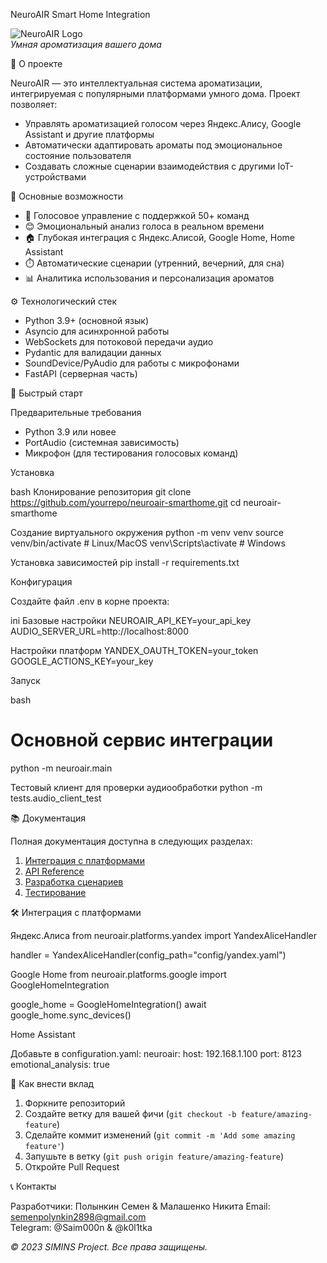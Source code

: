  NeuroAIR Smart Home Integration

![NeuroAIR Logo](https://via.placeholder.com/150x50?text=NeuroAIR)  
*Умная ароматизация вашего дома*

 📌 О проекте

NeuroAIR — это интеллектуальная система ароматизации, интегрируемая с популярными платформами умного дома. Проект позволяет:

- Управлять ароматизацией голосом через Яндекс.Алису, Google Assistant и другие платформы
- Автоматически адаптировать ароматы под эмоциональное состояние пользователя
- Создавать сложные сценарии взаимодействия с другими IoT-устройствами

 🌟 Основные возможности

- 🎤 Голосовое управление с поддержкой 50+ команд
- 😊 Эмоциональный анализ голоса в реальном времени
- 🏠 Глубокая интеграция с Яндекс.Алисой, Google Home, Home Assistant
- ⏱️ Автоматические сценарии (утренний, вечерний, для сна)
- 📊 Аналитика использования и персонализация ароматов

⚙️ Технологический стек

- Python 3.9+ (основной язык)
- Asyncio для асинхронной работы
- WebSockets для потоковой передачи аудио
- Pydantic для валидации данных
- SoundDevice/PyAudio для работы с микрофонами
- FastAPI (серверная часть)

🚀 Быстрый старт

Предварительные требования

- Python 3.9 или новее
- PortAudio (системная зависимость)
- Микрофон (для тестирования голосовых команд)

 Установка

bash
Клонирование репозитория
git clone https://github.com/yourrepo/neuroair-smarthome.git
cd neuroair-smarthome

 Создание виртуального окружения
python -m venv venv
source venv/bin/activate  # Linux/MacOS
venv\Scripts\activate    # Windows

 Установка зависимостей
pip install -r requirements.txt


Конфигурация

Создайте файл .env в корне проекта:

ini
 Базовые настройки
NEUROAIR_API_KEY=your_api_key
AUDIO_SERVER_URL=http://localhost:8000

 Настройки платформ
YANDEX_OAUTH_TOKEN=your_token
GOOGLE_ACTIONS_KEY=your_key


 Запуск

bash
# Основной сервис интеграции
python -m neuroair.main

 Тестовый клиент для проверки аудиообработки
python -m tests.audio_client_test


📚 Документация

Полная документация доступна в следующих разделах:

1. [Интеграция с платформами](docs/platforms.md)
2. [API Reference](docs/api.md)
3. [Разработка сценариев](docs/scenarios.md)
4. [Тестирование](docs/testing.md)

🛠 Интеграция с платформами

 Яндекс.Алиса
from neuroair.platforms.yandex import YandexAliceHandler

handler = YandexAliceHandler(config_path="config/yandex.yaml")

Google Home
from neuroair.platforms.google import GoogleHomeIntegration

google_home = GoogleHomeIntegration()
await google_home.sync_devices()

 Home Assistant

Добавьте в configuration.yaml:
neuroair:
  host: 192.168.1.100
  port: 8123
  emotional_analysis: true

 🤝 Как внести вклад

1. Форкните репозиторий
2. Создайте ветку для вашей фичи (`git checkout -b feature/amazing-feature`)
3. Сделайте коммит изменений (`git commit -m 'Add some amazing feature'`)
4. Запушьте в ветку (`git push origin feature/amazing-feature`)
5. Откройте Pull Request

📞 Контакты

Разработчики: Полынкин Семен & Малашенко Никита
Email: semenpolynkin2898@gmail.com  
Telegram: @Saim000n & @k0l1tka


*© 2023 SIMINS Project. Все права защищены.*
